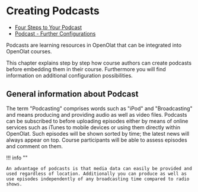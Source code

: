 # Creating Podcasts

  * [Four Steps to Your Podcast](../resource_podcast/Four_Steps_to_Your_Podcast.md)
  * [Podcast - Further Configurations](../learningresources/Podcast_Further_Configurations.md)

  

Podcasts are learning resources in OpenOlat that can be integrated into
OpenOlat courses.

This chapter explains step by step how course authors can create podcasts
before embedding them in their course. Furthermore you will find information
on additional configuration possibilities.

## General information about Podcast

The term "Podcasting" comprises words such as "iPod" and "Broadcasting" and
means producing and providing audio as well as video files. Podcasts can be
subscribed to before uploading episodes either by means of online services
such as iTunes to mobile devices or using them directly within OpenOlat. Such
episodes will be shown sorted by time; the latest news will always appear on
top. Course participants will be able to assess episodes and comment on them.

!!! info ""

    An advantage of podcasts is that media data can easily be provided and used regardless of location. Additionally you can produce as well as use episodes independently of any broadcasting time compared to radio shows.


